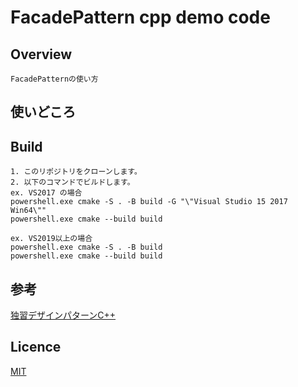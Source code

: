 # FacadePattern cpp demo code

## Overview

    FacadePatternの使い方

## 使いどころ


## Build

    1. このリポジトリをクローンします。  
    2. 以下のコマンドでビルドします。  
    ex. VS2017 の場合  
    powershell.exe cmake -S . -B build -G "\"Visual Studio 15 2017 Win64\""  
    powershell.exe cmake --build build  

    ex. VS2019以上の場合  
    powershell.exe cmake -S . -B build  
    powershell.exe cmake --build build 

## 参考

[独習デザインパターンC++](https://www.shoeisha.co.jp/book/detail/9784798117201)

## Licence

[MIT](https://github.com/IwachanOrigin/facadepattern_cpp/blob/master/LICENSE)

